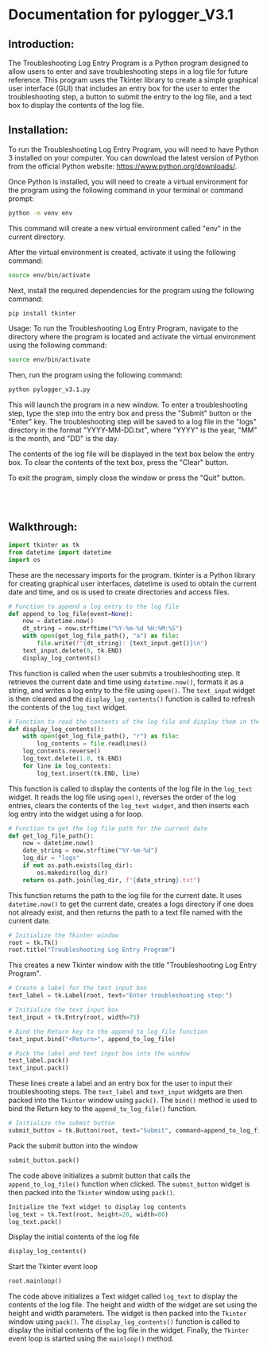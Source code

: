 # Documentation for pylogger_V3.1

## Introduction:
The Troubleshooting Log Entry Program is a Python program designed to allow users to enter and save troubleshooting steps in a log file for future reference. This program uses the Tkinter library to create a simple graphical user interface (GUI) that includes an entry box for the user to enter the troubleshooting step, a button to submit the entry to the log file, and a text box to display the contents of the log file.

## Installation:
To run the Troubleshooting Log Entry Program, you will need to have Python 3 installed on your computer. You can download the latest version of Python from the official Python website: https://www.python.org/downloads/.

Once Python is installed, you will need to create a virtual environment for the program using the following command in your terminal or command prompt:

```bash
python -m venv env
```
This command will create a new virtual environment called "env" in the current directory.

After the virtual environment is created, activate it using the following command:

```bash
source env/bin/activate
```

Next, install the required dependencies for the program using the following command:

```bash
pip install tkinter
```

Usage:
To run the Troubleshooting Log Entry Program, navigate to the directory where the program is located and activate the virtual environment using the following command:

```bash
source env/bin/activate
```

Then, run the program using the following command:

```bash
python pylogger_v3.1.py
```

This will launch the program in a new window. To enter a troubleshooting step, type the step into the entry box and press the "Submit" button or the "Enter" key. The troubleshooting step will be saved to a log file in the "logs" directory in the format "YYYY-MM-DD.txt", where "YYYY" is the year, "MM" is the month, and "DD" is the day.

The contents of the log file will be displayed in the text box below the entry box. To clear the contents of the text box, press the "Clear" button.

To exit the program, simply close the window or press the "Quit" button.


<br><br/>

## Walkthrough:

```python
import tkinter as tk
from datetime import datetime
import os
```

These are the necessary imports for the program. tkinter is a Python library for creating graphical user interfaces, datetime is used to obtain the current date and time, and os is used to create directories and access files.

```python
# Function to append a log entry to the log file
def append_to_log_file(event=None):
    now = datetime.now()
    dt_string = now.strftime("%Y-%m-%d %H:%M:%S")
    with open(get_log_file_path(), "a") as file:
        file.write(f"{dt_string}: {text_input.get()}\n")
    text_input.delete(0, tk.END)
    display_log_contents()
```

This function is called when the user submits a troubleshooting step. It retrieves the current date and time using ```datetime.now()```, formats it as a string, and writes a log entry to the file using ```open()```. The ```text_inpu```t widget is then cleared and the ```display_log_contents()``` function is called to refresh the contents of the ```log_text``` widget.

```python
# Function to read the contents of the log file and display them in the Text widget
def display_log_contents():
    with open(get_log_file_path(), "r") as file:
        log_contents = file.readlines()
    log_contents.reverse()
    log_text.delete(1.0, tk.END)
    for line in log_contents:
        log_text.insert(tk.END, line)
```

This function is called to display the contents of the log file in the ```log_text``` widget. It reads the log file using ```open()```, reverses the order of the log entries, clears the contents of the ```log_text widget```, and then inserts each log entry into the widget using a for loop.

```python
# Function to get the log file path for the current date
def get_log_file_path():
    now = datetime.now()
    date_string = now.strftime("%Y-%m-%d")
    log_dir = "logs"
    if not os.path.exists(log_dir):
        os.makedirs(log_dir)
    return os.path.join(log_dir, f"{date_string}.txt")
```

This function returns the path to the log file for the current date. It uses ```datetime.now()``` to get the current date, creates a logs directory if one does not already exist, and then returns the path to a text file named with the current date.

```python
# Initialize the Tkinter window
root = tk.Tk()
root.title("Troubleshooting Log Entry Program")
```

This creates a new Tkinter window with the title "Troubleshooting Log Entry Program".

```python
# Create a label for the text input box
text_label = tk.Label(root, text="Enter troubleshooting step:")

# Initialize the text input box
text_input = tk.Entry(root, width=75)

# Bind the Return key to the append_to_log_file function
text_input.bind("<Return>", append_to_log_file)

# Pack the label and text input box into the window
text_label.pack()
text_input.pack()
```

These lines create a label and an entry box for the user to input their troubleshooting steps. The ```text_label``` and ```text_input``` widgets are then packed into the ```Tkinter``` window using ```pack()```. The ```bind()``` method is used to bind the Return key to the ```append_to_log_file()``` function.

```python
# Initialize the submit button
submit_button = tk.Button(root, text="Submit", command=append_to_log_file)
```

Pack the submit button into the window

```python
submit_button.pack()
```

The code above initializes a submit button that calls the ```append_to_log_file()``` function when clicked. The ```submit_button``` widget is then packed into the ```Tkinter``` window using ```pack()```.

```python
Initialize the Text widget to display log contents
log_text = tk.Text(root, height=20, width=80)
log_text.pack()
```

Display the initial contents of the log file

```python
display_log_contents()
```

Start the Tkinter event loop

```python
root.mainloop()
```

The code above initializes a Text widget called ```log_text``` to display the contents of the log file. The height and width of the widget are set using the height and width parameters. The widget is then packed into the ```Tkinter``` window using ```pack()```. The ```display_log_contents()``` function is called to display the initial contents of the log file in the widget. Finally, the ```Tkinter``` event loop is started using the ```mainloop()``` method.
